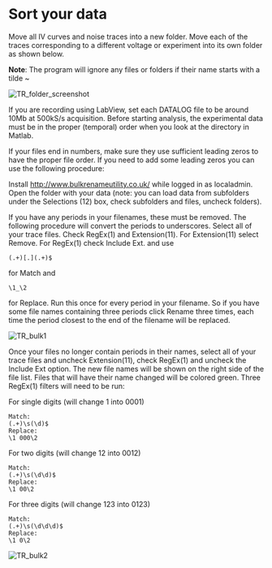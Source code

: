# Sort your data #

Move all IV curves and noise traces into a new folder. Move each of the traces corresponding to a different voltage or experiment into its own folder as shown below.

**Note**: The program will ignore any files or folders if their name starts with a tilde ~

![TR_folder_screenshot](http://ceesdekkerlab.tudelft.nl/wp-content/uploads/TR_folder_screenshot.png)

If you are recording using LabView, set each DATALOG file to be around 10Mb at 500kS/s acquisition. Before starting analysis, the experimental data must be in the proper (temporal) order when you look at the directory in Matlab.

If your files end in numbers, make sure they use sufficient leading zeros to have the proper file order. If you need to add some leading zeros you can use the following procedure:

Install http://www.bulkrenameutility.co.uk/ while logged in as localadmin. Open the folder with your data (note: you can load data from subfolders under the Selections (12) box, check subfolders and files, uncheck folders).

If you have any periods in your filenames, these must be removed. The following procedure will convert the periods to underscores. Select all of your trace files. Check RegEx(1) and Extension(11). For Extension(11) select Remove. For RegEx(1) check Include Ext. and use
```
(.+)[.](.+)$
```
for Match and
```
\1_\2
```
for Replace. Run this once for every period in your filename. So if you have some file names containing three periods click Rename three times, each time the period closest to the end of the filename will be replaced.

![TR_bulk1](http://ceesdekkerlab.tudelft.nl/wp-content/uploads/TR_bulk1.png)

Once your files no longer contain periods in their names, select all of your trace files and uncheck Extension(11), check RegEx(1) and uncheck the Include Ext option. The new file names will be shown on the right side of the file list. Files that will have their name changed will be colored green. Three RegEx(1) filters will need to be run:

For single digits (will change 1 into 0001)
```
Match:
(.+)\s(\d)$
Replace:
\1 000\2
```

For two digits (will change 12 into 0012)
```
Match:
(.+)\s(\d\d)$
Replace:
\1 00\2
```


For three digits (will change 123 into 0123)
```
Match:
(.+)\s(\d\d\d)$
Replace:
\1 0\2
```

![TR_bulk2](http://ceesdekkerlab.tudelft.nl/wp-content/uploads/TR_bulk2.png)

